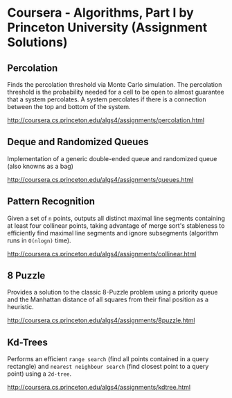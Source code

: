 # Coursera - Algorithms, Part I by Princeton University (Assignment Solutions)

## Percolation
Finds the percolation threshold via Monte Carlo simulation.
The percolation threshold is the probability needed for a cell to be open to almost guarantee that a system percolates. A system percolates if there is a connection between the top and bottom of the system.

http://coursera.cs.princeton.edu/algs4/assignments/percolation.html

## Deque and Randomized Queues
Implementation of a generic double-ended queue and randomized queue (also knowns as a bag)

http://coursera.cs.princeton.edu/algs4/assignments/queues.html

## Pattern Recognition
Given a set of `n` points, outputs all distinct maximal line segments containing at least four collinear points, taking advantage of merge sort's stableness to efficiently find maximal line segments and ignore subsegments (algorithm runs in `O(nlogn)` time).

http://coursera.cs.princeton.edu/algs4/assignments/collinear.html

## 8 Puzzle
Provides a solution to the classic 8-Puzzle problem using a priority queue and the Manhattan distance of all squares from their final position as a heuristic.

http://coursera.cs.princeton.edu/algs4/assignments/8puzzle.html

## Kd-Trees
Performs an efficient `range search` (find all points contained in a query rectangle) and `nearest neighbour search` (find closest point to a query point) using a `2d-tree`.

http://coursera.cs.princeton.edu/algs4/assignments/kdtree.html

